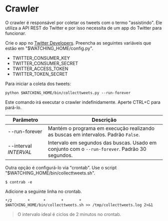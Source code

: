 # Crawler

O crawler é responsável por coletar os tweets com o termo "assistindo". Ele utiliza a API REST do Twitter e por isso necessita de um app do Twitter para funcionar.

Crie o app no [Twitter Developers](https://developer.twitter.com/apps). Preencha as seguintes variáveis que estão em "$WATCHING_HOME/config.py".

- TWITTER_CONSUMER_KEY
- TWITTER_CONSUMER_SECRET
- TWITTER_ACCESS_TOKEN
- TWITTER_TOKEN_SECRET

Para iniciar a coleta dos tweets:

```shell
python $WATCHING_HOME/bin/collecttweets.py --run-forever
```

Este comando irá executar o crawler indefinidamente. Aperte CTRL+C para pará-lo.

| Parâmetro | Descrição |
|--|--|
| --run-forever | Mantém o programa em execução realizando as buscas em intervalos. Padrão `False`. |
| --interval _INTERVAL_ | Intervalo em segundos das buscas. Usado em conjunto com o `--run-forever`. Padrão 30 segundos.|

Outra opção é configurá-lo via "crontab". Use o script "$WATCHING_HOME/bin/collecttweets.sh".

```shell
$ contrab -e
```

Adicione a seguinte linha no crontab.

```shell
*/2       *      *       *       *       $WATCHING_HOME/bin/collecttweets.sh >> /tmp/collecttweets.log 2>&1
```

> O intervalo ideal é ciclos de 2 minutos no crontab.